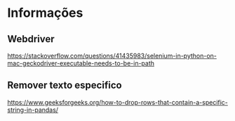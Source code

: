# Informações

## Webdriver

https://stackoverflow.com/questions/41435983/selenium-in-python-on-mac-geckodriver-executable-needs-to-be-in-path

## Remover texto especifico

https://www.geeksforgeeks.org/how-to-drop-rows-that-contain-a-specific-string-in-pandas/
